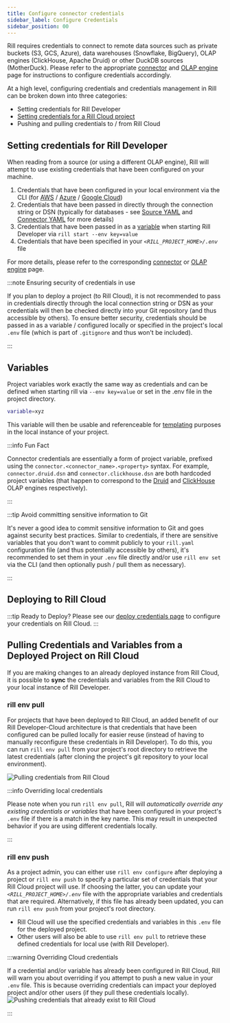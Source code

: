 ```yaml
---
title: Configure connector credentials
sidebar_label: Configure Credentials
sidebar_position: 00
---
```


Rill requires credentials to connect to remote data sources such as private buckets (S3, GCS, Azure), data warehouses (Snowflake, BigQuery), OLAP engines (ClickHouse, Apache Druid) or other DuckDB sources (MotherDuck). Please refer to the appropriate [connector](../../reference/connectors/connectors.md) and [OLAP engine](../../reference/olap-engines/olap-engines.md) page for instructions to configure credentials accordingly.

At a high level, configuring credentials and credentials management in Rill can be broken down into three categories:
- Setting credentials for Rill Developer
- [Setting credentials for a Rill Cloud project](/manage/variables-and-credentials)
- Pushing and pulling credentials to / from Rill Cloud

## Setting credentials for Rill Developer

When reading from a source (or using a different OLAP engine), Rill will attempt to use existing credentials that have been configured on your machine.
1. Credentials that have been configured in your local environment via the CLI (for [AWS](../../reference/connectors/s3.md#local-credentials) / [Azure](../../reference/connectors/azure.md#local-credentials) / [Google Cloud](../../reference/connectors/gcs#rill-developer-local-credentials))
2. Credentials that have been passed in directly through the connection string or DSN (typically for databases - see [Source YAML](../../reference/project-files/sources.md) and [Connector YAML](../../reference/project-files/connectors.md) for more details)
3. Credentials that have been passed in as a [variable](../../deploy/templating.md) when starting Rill Developer via `rill start --env key=value`
4. Credentials that have been specified in your *`<RILL_PROJECT_HOME>/.env`* file

For more details, please refer to the corresponding [connector](../../reference/connectors/connectors.md) or [OLAP engine](../../reference/olap-engines/olap-engines.md) page.

:::note Ensuring security of credentials in use

If you plan to deploy a project (to Rill Cloud), it is not recommended to pass in credentials directly through the local connection string or DSN as your credentials will then be checked directly into your Git repository (and thus accessible by others). To ensure better security, credentials should be passed in as a variable / configured locally or specified in the project's local `.env` file (which is part of `.gitignore` and thus won't be included).

:::


## Variables

Project variables work exactly the same way as credentials and can be defined when starting rill via `--env key=value` or set in the .env file in the project directory.

```bash
variable=xyz
```

This variable will then be usable and referenceable for [templating](../../deploy/templating.md) purposes in the local instance of your project. 

:::info Fun Fact

Connector credentials are essentially a form of project variable, prefixed using the `connector.<connector_name>.<property>` syntax. For example, `connector.druid.dsn` and `connector.clickhouse.dsn` are both hardcoded project variables (that happen to correspond to the [Druid](/reference/olap-engines/druid.md) and [ClickHouse](/reference/olap-engines/clickhouse.md) OLAP engines respectively).

:::

:::tip Avoid committing sensitive information to Git

It's never a good idea to commit sensitive information to Git and goes against security best practices. Similar to credentials, if there are sensitive variables that you don't want to commit publicly to your `rill.yaml` configuration file (and thus potentially accessible by others), it's recommended to set them in your `.env` file directly and/or use `rill env set` via the CLI (and then optionally push / pull them as necessary).

:::

## Deploying to Rill Cloud 

:::tip Ready to Deploy?
Please see our [deploy credentials page](/deploy/deploy-credentials#configure-environmental-variables-and-credentials-on-rill-cloud) to configure your credentials on Rill Cloud.
:::


## Pulling Credentials and Variables from a Deployed Project on Rill Cloud

If you are making changes to an already deployed instance from Rill Cloud, it is possible to **sync** the credentials and variables from the Rill Cloud to your local instance of Rill Developer. 

### rill env pull

For projects that have been deployed to Rill Cloud, an added benefit of our Rill Developer-Cloud architecture is that credentials that have been configured can be pulled locally for easier reuse (instead of having to manually reconfigure these credentials in Rill Developer). To do this, you can run `rill env pull` from your project's root directory to retrieve the latest credentials (after cloning the project's git repository to your local environment).

![Pulling credentials from Rill Cloud](/img/build/credentials/rill-env-pull.png)

:::info Overriding local credentials

Please note when you run `rill env pull`, Rill will *automatically override any existing credentials or variables* that have been configured in your project's `.env` file if there is a match in the key name. This may result in unexpected behavior if you are using different credentials locally.

:::


### rill env push

As a project admin, you can either use `rill env configure` after deploying a project or `rill env push` to specify a particular set of credentials that your Rill Cloud project will use. If choosing the latter, you can update your *`<RILL_PROJECT_HOME>/.env`* file with the appropriate variables and credentials that are required. Alternatively, if this file has already been updated, you can run `rill env push` from your project's root directory.
- Rill Cloud will use the specified credentials and variables in this `.env` file for the deployed project.
- Other users will also be able to use `rill env pull` to retrieve these defined credentials for local use (with Rill Developer).

:::warning Overriding Cloud credentials

If a credential and/or variable has already been configured in Rill Cloud, Rill will warn you about overriding if you attempt to push a new value in your `.env` file. This is because overriding credentials can impact your deployed project and/or other users (if they pull these credentials locally).
![Pushing credentials that already exist to Rill Cloud](/img/build/credentials/rill-env-push.png)

:::

